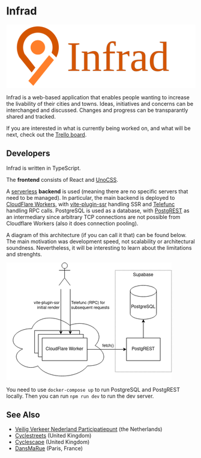 # Infrad

![](./docs/infrad-logo-with-text.svg)

Infrad is a web-based application that enables people wanting to increase the livability of their cities and towns. Ideas, initiatives and concerns can be interchanged and discussed. Changes and progress can be transparantly shared and tracked.

If you are interested in what is currently being worked on, and what will be next, check out the [Trello board](https://trello.com/b/eNd1jl6u/infrad).

## Developers

Infrad is written in TypeScript.

The **frontend** consists of React and [UnoCSS](https://github.com/unocss/unocss).

A [serverless](https://en.wikipedia.org/wiki/Serverless_computing) **backend** is used (meaning there are no specific servers that need to be managed). In particular, the main backend is deployed to [CloudFlare Workers](https://workers.cloudflare.com/), with [vite-plugin-ssr](https://vite-plugin-ssr.com/) handling SSR and [Telefunc](https://telefunc.com/) handling RPC calls. PostgreSQL is used as a database, with [PostgREST](https://postgrest.org/en/stable/) as an intermediary since arbitrary TCP connections are not possible from Cloudflare Workers (also it does connection pooling).

A diagram of this architecture (if you can call it that) can be found below. The main motivation was development speed, not scalability or architectural soundness. Nevertheless, it will be interesting to learn about the limitations and strenghts. 

![](./docs/architecture.png)

You need to use `docker-compose up` to run PostgreSQL and PostgREST locally. Then you can run `npm run dev` to run the dev server.

## See Also

- [Veilig Verkeer Nederland Participatiepunt](https://participatiepunt.vvn.nl/) (the Netherlands)
- [Cyclestreets](https://www.cyclestreets.net/photomap/) (United Kingdom)
- [Cyclescape](https://www.cyclescape.org/) (United Kingdom)
- [DansMaRue](https://play.google.com/store/apps/details?id=fr.paris.android.signalement&hl=en&gl=US) (Paris, France)